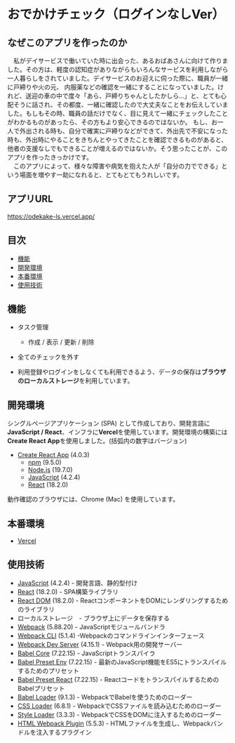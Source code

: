 # おでかけチェック（ログインなしVer）

## なぜこのアプリを作ったのか

&emsp;私がデイサービスで働いていた時に出会った、あるおばあさんに向けて作りました。その方は、軽度の認知症がありながらもいろんなサービスを利用しながら一人暮らしをされていました。デイサービスのお迎えに伺った際に、職員が一緒に戸締りや火の元、
内服薬などの確認を一緒にすることになっていました。けれど、送迎の車の中で度々「あら、戸締りちゃんとしたかしら...」と、とても心配そうに話され、その都度、一緒に確認したので大丈夫なことをお伝えしていました。もしもその時、職員の話だけでなく、目に見えて一緒にチェックしたことがわかるものがあったら、その方もより安心できるのではないか。
もし、お一人で外出される時も、自分で確実に戸締りなどができて、外出先で不安になった時も、外出時にやることをきちんとやってきたことを確認できるものがあると、他者の支援なしでもできることが増えるのではないか。そう思ったことが、このアプリを作ったきっかけです。  
&emsp;このアプリによって、様々な障害や病気を抱えた人が「自分の力でできる」という場面を増やす一助になれると、とてもとてもうれしいです。

## アプリURL

https://odekake-ls.vercel.app/

## 目次

- [機能](#機能)
- [開発環境](#開発環境)
- [本番環境](#本番環境)
- [使用技術](#使用技術)

## 機能

- タスク管理
  - 作成 / 表示 / 更新 / 削除
- 全てのチェックを外す

- 利用登録やログインをしなくても利用できるよう、データの保存は**ブラウザのローカルストレージ**を利用しています。

## 開発環境

シングルページアプリケーション (SPA) として作成しており、開発言語に**JavaScript / React**、インフラに**Vercel**を使用しています。開発環境の構築には**Create React App**を使用しました。(括弧内の数字はバージョン)  

- [Create React App](https://create-react-app.dev) (4.0.3)
  - [npm](https://www.npmjs.com/) (9.5.0)
  - [Node.js](https://nodejs.org/) (19.7.0)
  - [JavaScript](https://www.typescriptlang.org/) (4.2.4)
  - [React](https://reactjs.org) (18.2.0)

動作確認のブラウザには、Chrome (Mac) を使用しています。

## 本番環境

- [Vercel](https://vercel.com/)

## 使用技術

- [JavaScript](https://developer.mozilla.org/ja/docs/Web/JavaScript) (4.2.4) - 開発言語、静的型付け
- [React](https://reactjs.org) (18.2.0) - SPA構築ライブラリ
- [React DOM](https://reactrouter.com/web/guides/quick-start) (18.2.0) - ReactコンポーネントをDOMにレンダリングするためのライブラリ
- ローカルストレージ　- ブラウザ上にデータを保存する
- [Webpack](https://webpack.js.org)	(5.88.20) - JavaScriptモジュールバンドラ
- [Webpack CLI](https://webpack.js.org)	(5.1.4)	-Webpackのコマンドラインインターフェース
- [Webpack Dev Server](https://webpack.js.org/configuration/dev-server) (4.15.1) - Webpack用の開発サーバー
- [Babel Core](https://babeljs.io) (7.22.15) - JavaScriptトランスパイラ
- [Babel Preset Env](https://babeljs.io/docs/en/babel-preset-env) (7.22.15) - 最新のJavaScript機能をES5にトランスパイルするためのプリセット
- [Babel Preset React](https://babeljs.io/docs/en/babel-preset-react) (7.22.15) - ReactコードをトランスパイルするためのBabelプリセット
- [Babel Loader](https://webpack.js.org/loaders/babel-loader) (9.1.3) - WebpackでBabelを使うためのローダー
- [CSS Loader](https://webpack.js.org/loaders/css-loader) (6.8.1) - WebpackでCSSファイルを読み込むためのローダー
- [Style Loader](https://webpack.js.org/loaders/style-loader) (3.3.3) - WebpackでCSSをDOMに注入するためのローダー
- [HTML Webpack Plugin](https://github.com/jantimon/html-webpack-plugin) (5.5.3) - HTMLファイルを生成し、Webpackバンドルを注入するプラグイン
